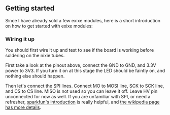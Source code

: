 ## Getting started

Since I have already sold a few exixe modules, here is a short introduction on how to get started with exixe modules:

### Wiring it up

You should first wire it up and test to see if the board is working before soldering on the nixie tubes.

First take a look at the pinout above, connect the GND to GND, and 3.3V power to 3V3. If you turn it on at this stage the LED should be faintly on, and nothing else should happen.

Then let's connect the SPI lines. Connect MO to MOSI line, SCK to SCK line, and CS to CS line. MISO is not used so you can leave it off. Leave HV pin unconnected for now as well. If you are unfamiliar with SPI, or need a refresher, [sparkfun's introduction](https://learn.sparkfun.com/tutorials/serial-peripheral-interface-spi) is really helpful, and [the wikipedia page has more details](https://en.wikipedia.org/wiki/Serial_Peripheral_Interface_Bus).
